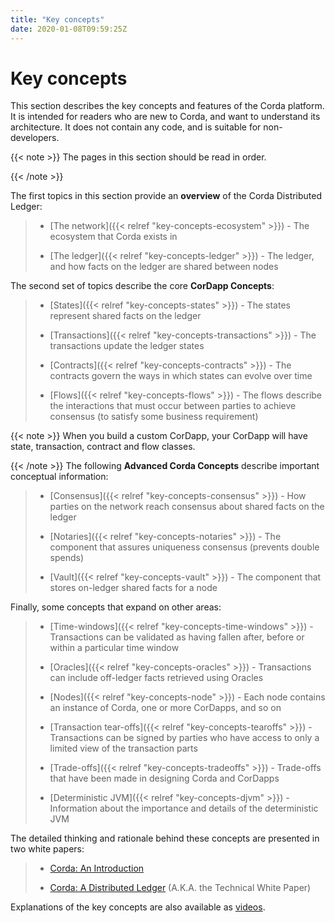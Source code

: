 ```yaml
---
title: "Key concepts"
date: 2020-01-08T09:59:25Z
---
```



# Key concepts
This section describes the key concepts and features of the Corda platform. It is intended for readers who are new to
            Corda, and want to understand its architecture. It does not contain any code, and is suitable for non-developers.


{{< note >}}
The pages in this section should be read in order.


{{< /note >}}

The first topics in this section provide an **overview** of the Corda Distributed Ledger:

> 
> 
> * [The network]({{< relref "key-concepts-ecosystem" >}}) - The ecosystem that Corda exists in
> 
> 
> * [The ledger]({{< relref "key-concepts-ledger" >}}) - The ledger, and how facts on the ledger are shared between nodes
> 
> 
The second set of topics describe the core **CorDapp Concepts**:

> 
> 
> * [States]({{< relref "key-concepts-states" >}}) - The states represent shared facts on the ledger
> 
> 
> * [Transactions]({{< relref "key-concepts-transactions" >}}) - The transactions update the ledger states
> 
> 
> * [Contracts]({{< relref "key-concepts-contracts" >}}) - The contracts govern the ways in which states can evolve over time
> 
> 
> * [Flows]({{< relref "key-concepts-flows" >}}) - The flows describe the interactions that must occur between parties to achieve consensus (to satisfy some business requirement)
> 
> 

{{< note >}}
When you build a custom CorDapp, your CorDapp will have state, transaction, contract and flow classes.


{{< /note >}}
The following **Advanced Corda Concepts** describe important conceptual information:

> 
> 
> * [Consensus]({{< relref "key-concepts-consensus" >}}) - How parties on the network reach consensus about shared facts on the ledger
> 
> 
> * [Notaries]({{< relref "key-concepts-notaries" >}}) - The component that assures uniqueness consensus (prevents double spends)
> 
> 
> * [Vault]({{< relref "key-concepts-vault" >}}) - The component that stores on-ledger shared facts for a node
> 
> 
Finally, some concepts that expand on other areas:

> 
> 
> * [Time-windows]({{< relref "key-concepts-time-windows" >}}) - Transactions can be validated as having fallen after, before or within a particular time window
> 
> 
> * [Oracles]({{< relref "key-concepts-oracles" >}}) - Transactions can include off-ledger facts retrieved using Oracles
> 
> 
> * [Nodes]({{< relref "key-concepts-node" >}}) - Each node contains an instance of Corda, one or more CorDapps, and so on
> 
> 
> * [Transaction tear-offs]({{< relref "key-concepts-tearoffs" >}}) - Transactions can be signed by parties who have access to only a limited view of the transaction parts
> 
> 
> * [Trade-offs]({{< relref "key-concepts-tradeoffs" >}}) - Trade-offs that have been made in designing Corda and CorDapps
> 
> 
> * [Deterministic JVM]({{< relref "key-concepts-djvm" >}}) - Information about the importance and details of the deterministic JVM
> 
> 
The detailed thinking and rationale behind these concepts are presented in two white papers:

> 
> 
> * [Corda: An Introduction](_static/corda-introductory-whitepaper.pdf)
> 
> 
> * [Corda: A Distributed Ledger](_static/corda-technical-whitepaper.pdf) (A.K.A. the Technical White Paper)
> 
> 
Explanations of the key concepts are also available as [videos](https://vimeo.com/album/4555732/).


